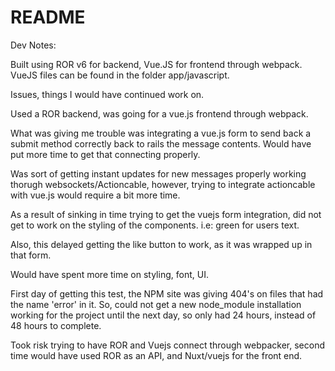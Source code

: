 # README

Dev Notes:

Built using ROR v6 for backend, Vue.JS for frontend through webpack. VueJS files can be found in the folder app/javascript.

Issues, things I would have continued work on.

Used a ROR backend, was going for a vue.js frontend through webpack. 

What was giving me trouble was integrating a vue.js form to send back a submit method correctly back to rails the message contents. Would have put more time to get that connecting properly.

Was sort of getting instant updates for new messages properly working thorugh websockets/Actioncable, however, trying to integrate actioncable with vue.js would require a bit more time.

As a result of sinking in time trying to get the vuejs form integration, did not get to work on the styling of the components. i.e: green for users text.

Also, this delayed getting the like button to work, as it was wrapped up in that form.

Would have spent more time on styling, font, UI.

First day of getting this test, the NPM site was giving 404's on files that had the name 'error' in it. So, could not get a new node_module installation working for the project until the next day, so only had 24 hours, instead of 48 hours to complete.

Took risk trying to have ROR and Vuejs connect through webpacker, second time would have used ROR as an API, and Nuxt/vuejs for the front end.
